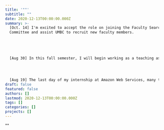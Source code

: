 ```yaml
---
title: '""'
subtitle: ""
date: 2020-12-13T00:00:00.000Z
summary: >-
  [Oct. 14] I'm excited to accept the role on joining the Faculty Search
  Committee and assist UMBC to recruit new faculty members.





  [Aug 30] In this fall semester, I will begin working as a teaching assistant for the graduate level course introduction to information security.




  [﻿Aug 19] The last day of my internship at Amazon Web Services, many thanks to all.
draft: false
featured: false
authors: []
lastmod: 2020-12-13T00:00:00.000Z
tags: []
categories: []
projects: []
---
```

"﻿"